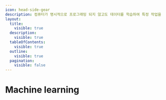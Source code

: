 ```yaml
---
icon: head-side-gear
description: 컴퓨터가 명시적으로 프로그래밍 되지 않고도 데이터를 학습하여 특정 작업을 수행하거나 예측 을 할 수  있도록 만드는 기술
layout:
  title:
    visible: true
  description:
    visible: true
  tableOfContents:
    visible: true
  outline:
    visible: true
  pagination:
    visible: false
---
```


# Machine learning


